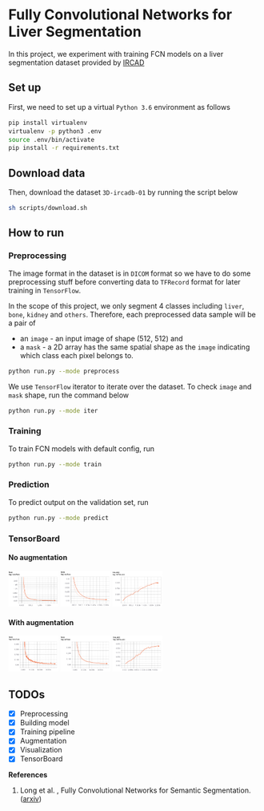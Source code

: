 # Fully Convolutional Networks for Liver Segmentation

In this project, we experiment with training FCN models on a liver segmentation dataset provided by [IRCAD](https://www.ircad.fr/research/computer/)

## Set up
First, we need to set up a virtual `Python 3.6` environment as follows
```bash
pip install virtualenv
virtualenv -p python3 .env
source .env/bin/activate
pip install -r requirements.txt
```
## Download data
Then, download the dataset `3D-ircadb-01` by running the script below
```bash
sh scripts/download.sh
```

## How to run
### Preprocessing
The image format in the dataset is in `DICOM` format so we have to do some preprocessing stuff before converting data to `TFRecord` format for later training in `TensorFlow`.

In the scope of this project, we only segment 4 classes including `liver`, `bone`, `kidney` and `others`. Therefore, each preprocessed data sample will be a pair of
* an `image` - an input image of shape (512, 512) and
* a `mask` - a 2D array has the same spatial shape as the `image` indicating which class each pixel belongs to.
```bash
python run.py --mode preprocess
```
We use `TensorFlow` iterator to iterate over the dataset. To check `image` and `mask` shape, run the command below
```bash
python run.py --mode iter
```
### Training
To train FCN models with default config, run
```bash
python run.py --mode train
```
### Prediction
To predict output on the validation set, run
```bash
python run.py --mode predict
```


### TensorBoard
#### No augmentation

<p float="left">
  <img src="assets/train_loss.png" width="100" />
  <img src="assets/val_loss.png" width="100" /> 
  <img src="assets/val_iou.png" width="100" />
</p>

#### With augmentation

<p float="left">
  <img src="assets/train_loss_aug.png" width="100" />
  <img src="assets/val_loss_aug.png" width="100" /> 
  <img src="assets/val_iou_aug.png" width="100" />
</p>

## TODOs
- [x] Preprocessing
- [x] Building model
- [x] Training pipeline
- [x] Augmentation
- [x] Visualization
- [x] TensorBoard

**References**
1.  Long et al. , Fully Convolutional Networks for Semantic Segmentation. ([arxiv](https://arxiv.org/pdf/1411.4038.pdf))